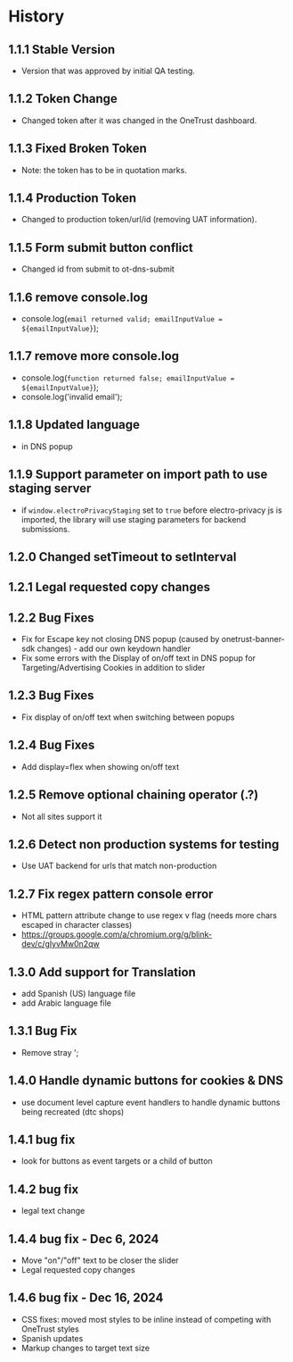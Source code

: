 # History

## 1.1.1 Stable Version

-   Version that was approved by initial QA testing.

## 1.1.2 Token Change

-   Changed token after it was changed in the OneTrust dashboard.

## 1.1.3 Fixed Broken Token

-   Note: the token has to be in quotation marks.

## 1.1.4 Production Token

-   Changed to production token/url/id (removing UAT information).

## 1.1.5 Form submit button conflict

-   Changed id from submit to ot-dns-submit

## 1.1.6 remove console.log

-   console.log(`email returned valid; emailInputValue = ${emailInputValue}`);

## 1.1.7 remove more console.log

-   console.log(`function returned false; emailInputValue = ${emailInputValue}`);
-   console.log('invalid email');

## 1.1.8 Updated language

-   in DNS popup

## 1.1.9 Support parameter on import path to use staging server

-   if `window.electroPrivacyStaging` set to `true` before electro-privacy js is imported, the library will use staging parameters for backend submissions.

## 1.2.0 Changed setTimeout to setInterval

## 1.2.1 Legal requested copy changes

## 1.2.2 Bug Fixes
 - Fix for Escape key not closing DNS popup (caused by onetrust-banner-sdk changes) - add our own keydown handler
 - Fix some errors with the Display of on/off text in DNS popup for Targeting/Advertising Cookies in addition to slider

## 1.2.3 Bug Fixes
  - Fix display of on/off text when switching between popups

## 1.2.4 Bug Fixes
- Add display=flex when showing on/off text

## 1.2.5 Remove optional chaining operator (.?)
- Not all sites support it

## 1.2.6 Detect non production systems for testing
- Use UAT backend for urls that match non-production

## 1.2.7 Fix regex pattern console error
- HTML pattern attribute change to use regex v flag (needs more chars escaped in character classes)
- https://groups.google.com/a/chromium.org/g/blink-dev/c/gIyvMw0n2qw

## 1.3.0 Add support for Translation
- add Spanish (US) language file
- add Arabic language file

## 1.3.1 Bug Fix
- Remove stray ';

## 1.4.0 Handle dynamic buttons for cookies & DNS
- use document level capture event handlers to handle dynamic buttons being recreated (dtc shops)

## 1.4.1 bug fix
- look for buttons as event targets or a child of button

## 1.4.2 bug fix
- legal text change

## 1.4.4 bug fix - Dec 6, 2024
- Move "on"/"off" text to be closer the slider
- Legal requested copy changes

## 1.4.6 bug fix - Dec 16, 2024
- CSS fixes: moved most styles to be inline instead of competing with OneTrust styles
- Spanish updates
- Markup changes to target text size